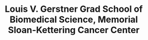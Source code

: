---
layout: repo
title: "Louis V. Gerstner Grad School of Biomedical Science, Memorial Sloan-Kettering Cancer Center"
id: 21769
permalink: repos/21769/
---